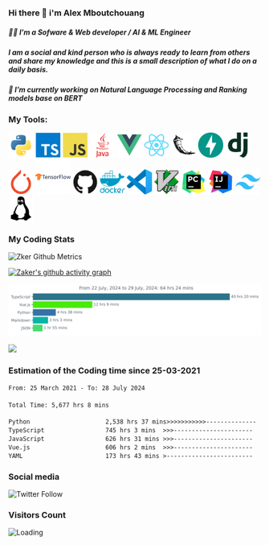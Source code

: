 ### Hi there 👋 i'm Alex Mboutchouang


<!--
**Zaker237/Zaker237** is a ✨ _special_ ✨ repository because its `README.md` (this file) appears on your GitHub profile.

Here are some ideas to get you started:

- 🔭 I’m currently working on ...
- 🌱 I’m currently learning ...
- 👯 I’m looking to collaborate on ...
- 🤔 I’m looking for help with ...
- 💬 Ask me about ...
- 📫 How to reach me: ...
- 😄 Pronouns: ...
- ⚡ Fun fact: ...
-->


##### 👨‍💻 I’m a Sofware & Web developer / AI & ML Engineer
##### I am a social and kind person who is always ready to learn from others and share my knowledge and this is a small description of what I do on a daily basis.


##### 🔭 I’m currently working on Natural Language Processing and Ranking models base on BERT


### My Tools:

<img src="https://github.com/devicons/devicon/blob/master/icons/python/python-original.svg" width="50" height="50" alt="Python" /> <img src="https://github.com/devicons/devicon/blob/master/icons/typescript/typescript-original.svg" width="50" height="50" alt="TypeScript" />  <img src="https://github.com/devicons/devicon/blob/master/icons/javascript/javascript-original.svg" alt="JavaScript" width="50" height="50" />  <img src="https://github.com/devicons/devicon/blob/master/icons/java/java-plain-wordmark.svg" alt="Java" width="50" height="50" />  <img src="https://github.com/devicons/devicon/blob/master/icons/vuejs/vuejs-original.svg" alt="VueJs" width="50" height="50" />  <img src="https://github.com/devicons/devicon/blob/master/icons/react/react-original.svg" alt="React" width="50" height="50" />  <img src="https://github.com/devicons/devicon/blob/master/icons/flask/flask-original.svg" alt="Flask" width="50" height="50" />  <img src="https://github.com/devicons/devicon/blob/master/icons/fastapi/fastapi-original.svg" alt="FastApi" width="50" height="50" />  <img src="https://github.com/devicons/devicon/blob/master/icons/django/django-plain.svg" alt="Django" width="50" height="50" />  <img src="https://github.com/devicons/devicon/blob/master/icons/pytorch/pytorch-original.svg" alt="Pytorch" width="50" height="50" />  <img src="https://github.com/devicons/devicon/blob/master/icons/tensorflow/tensorflow-original-wordmark.svg" alt="Tensorflow" width="70" height="70" />  <img src="https://github.com/devicons/devicon/blob/master/icons/github/github-original.svg" alt="Github" width="50" height="50" />  <img src="https://github.com/devicons/devicon/blob/master/icons/docker/docker-plain-wordmark.svg" alt="Docker" width="50" height="50" />  <img src="https://github.com/devicons/devicon/blob/master/icons/vscode/vscode-original.svg" alt="VS-Code" width="50" height="50" />  <img src="https://github.com/devicons/devicon/blob/master/icons/vim/vim-original.svg" alt="Vim" width="50" height="50" />  <img src="https://github.com/devicons/devicon/blob/master/icons/pycharm/pycharm-original.svg" alt="PyCharm" width="50" height="50" />  <img src="https://github.com/devicons/devicon/blob/master/icons/intellij/intellij-original.svg" alt="Intellij" width="50" height="50" />  <img src="https://github.com/devicons/devicon/blob/master/icons/tailwindcss/tailwindcss-original.svg" alt="Tailwindcss" width="50" height="50" />  <img src="https://github.com/devicons/devicon/blob/master/icons/linux/linux-plain.svg" alt="Linux" width="50" height="50" />

### My Coding Stats

<p>
    <img width="600"  
         src="https://metrics.lecoq.io/Zaker237" 
         alt="Zker Github Metrics"
     />
</p>

[![Zaker's github activity graph](https://activity-graph.herokuapp.com/graph?username=Zaker237&theme=xcode)](https://github.com/Zaker237)

[![wakatime-stats](https://github.com/Zaker237/Zaker237/blob/main/images/stat.svg)](https://wakatime.com/@Zaker237)

<img width="400" src="https://wakatime.com/share/@Zaker237/8846e881-f93b-439d-9559-7f3ede5e7ee9.svg"></img>

### Estimation of the Coding time since 25-03-2021

<!--START_SECTION:waka-->

```txt
From: 25 March 2021 - To: 28 July 2024

Total Time: 5,677 hrs 8 mins

Python                     2,538 hrs 37 mins>>>>>>>>>>>--------------   44.72 %
TypeScript                 745 hrs 3 mins  >>>----------------------   13.12 %
JavaScript                 626 hrs 31 mins >>>----------------------   11.04 %
Vue.js                     606 hrs 2 mins  >>>----------------------   10.68 %
YAML                       173 hrs 43 mins >------------------------   03.06 %
```

<!--END_SECTION:waka-->


### Social media

![Twitter Follow](https://img.shields.io/twitter/follow/Zaker237?label=follow%20me%20on%20twitter&style=social)


### Visitors Count

<img align="left" src = "https://profile-counter.glitch.me/Zaker237/count.svg" alt ="Loading">

<br />
